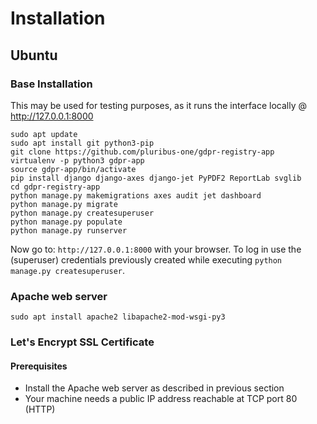 # Installation

## Ubuntu

### Base Installation
This may be used for testing purposes, as it runs the interface
locally @ http://127.0.0.1:8000

    sudo apt update
    sudo apt install git python3-pip
    git clone https://github.com/pluribus-one/gdpr-registry-app
    virtualenv -p python3 gdpr-app
    source gdpr-app/bin/activate
    pip install django django-axes django-jet PyPDF2 ReportLab svglib
    cd gdpr-registry-app
    python manage.py makemigrations axes audit jet dashboard
    python manage.py migrate
    python manage.py createsuperuser
    python manage.py populate
    python manage.py runserver

Now go to: `http://127.0.0.1:8000` with your browser. To log in use the (superuser) credentials previously created while executing `python manage.py createsuperuser`.

### Apache web server

    sudo apt install apache2 libapache2-mod-wsgi-py3

### Let's Encrypt SSL Certificate

#### Prerequisites
* Install the Apache web server as described in previous section
* Your machine needs a public IP address reachable at TCP port 80 (HTTP)
